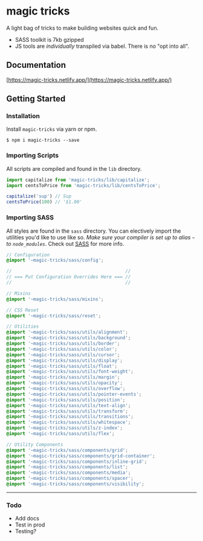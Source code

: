 # magic tricks

A light bag of tricks to make building websites quick and fun.
* SASS toolkit is 7kb gzipped
* JS tools are _individually_ transpiled via babel. There is no "opt into all".

## Documentation

[https://magic-tricks.netlify.app/](https://magic-tricks.netlify.app/)


## Getting Started

### Installation

Install `magic-tricks` via yarn or npm.


```terminal
$ npm i magic-tricks --save
```

### Importing Scripts

All scripts are compiled and found in the `lib` directory. 

```js
import capitalize from 'magic-tricks/lib/capitalize';
import centsToPrice from 'magic-tricks/lib/centsToPrice';

capitalize('sup') // Sup
centsToPrice(100) // '$1.00'
```

### Importing SASS

All styles are found in the `sass` directory. You can electively import the utilities you'd like to use like so. _Make sure your compiler is set up to alias `~` to `node_modules`_. Check out [SASS](/docs/sass) for more info.

```scss
// Configuration
@import '~magic-tricks/sass/config';

//                                          //
// === Put Configuration Overrides Here === //
//                                          //

// Mixins
@import '~magic-tricks/sass/mixins';

// CSS Reset
@import '~magic-tricks/sass/reset';

// Utilities
@import '~magic-tricks/sass/utils/alignment';
@import '~magic-tricks/sass/utils/background';
@import '~magic-tricks/sass/utils/border';
@import '~magic-tricks/sass/utils/color';
@import '~magic-tricks/sass/utils/cursor';
@import '~magic-tricks/sass/utils/display';
@import '~magic-tricks/sass/utils/float';
@import '~magic-tricks/sass/utils/font-weight';
@import '~magic-tricks/sass/utils/margin';
@import '~magic-tricks/sass/utils/opacity';
@import '~magic-tricks/sass/utils/overflow';
@import '~magic-tricks/sass/utils/pointer-events';
@import '~magic-tricks/sass/utils/position';
@import '~magic-tricks/sass/utils/text-align';
@import '~magic-tricks/sass/utils/transform';
@import '~magic-tricks/sass/utils/transitions';
@import '~magic-tricks/sass/utils/whitespace';
@import '~magic-tricks/sass/utils/z-index';
@import '~magic-tricks/sass/utils/flex';

// Utility Components
@import '~magic-tricks/sass/components/grid';
@import '~magic-tricks/sass/components/grid-container';
@import '~magic-tricks/sass/components/inline-grid';
@import '~magic-tricks/sass/components/list';
@import '~magic-tricks/sass/components/media';
@import '~magic-tricks/sass/components/spacer';
@import '~magic-tricks/sass/components/visibility';
```

----

### Todo

- Add docs
- Test in prod
- Testing?
